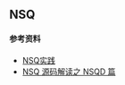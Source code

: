 ## NSQ

#### 参考资料
* [NSQ实践](https://mp.weixin.qq.com/s/CxZ-sThjxaki5xGb0IR-7Q)
* [NSQ 源码解读之 NSQD 篇](http://masutangu.com/2015/11/11/read-nsq-source-code/)